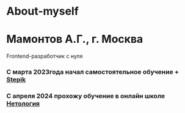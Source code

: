 # About-myself
# Мамонтов А.Г.,  г. Москва
Frontend-разработчик с нуля
### С марта 2023года начал самостоятельное обучение + [Stepik](https://netology.ru/)
### С апреля 2024 прохожу обучение в онлайн школе [Нетология](https://netology.ru/)

